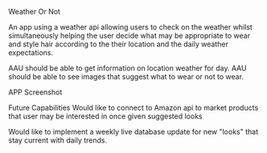 Weather Or Not

An app using a weather api allowing users to check on the weather whilst simultaneously helping the user decide what may be appropriate to wear and style hair according to the their location and the daily weather expectations.

AAU should be able to get information on location weather for day. AAU should be able to see images that suggest what to wear or not to wear.

APP Screenshot

Future Capabilities Would like to connect to Amazon api to market products that user may be interested in once given suggested looks

Would like to implement a weekly live database update for new "looks" that stay current with daily trends.
